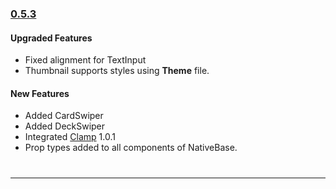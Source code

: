 ### [0.5.3](https://github.com/GeekyAnts/NativeBase/releases/tag/v0.5.3)

#### Upgraded Features

* Fixed alignment for TextInput
* Thumbnail supports styles using **Theme** file.

#### New Features
* Added CardSwiper
* Added DeckSwiper
* Integrated [Clamp](https://github.com/hughsk/clamp) 1.0.1
* Prop types added to all components of NativeBase.

<hr style="margin-top: 40px">
